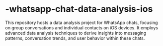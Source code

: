 # -whatsapp-chat-data-analysis-ios
This repository hosts a data analysis project for WhatsApp chats, focusing on group conversations and individual contacts on iOS devices. It employs advanced data analysis techniques to derive insights into messaging patterns, conversation trends, and user behavior within these chats.

